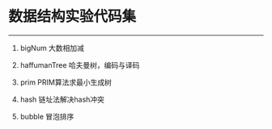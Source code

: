 # 数据结构实验代码集

----
1. bigNum 大数相加减

2. haffumanTree 哈夫曼树，编码与译码

3. prim PRIM算法求最小生成树

4. hash 链址法解决hash冲突

5. bubble 冒泡排序
